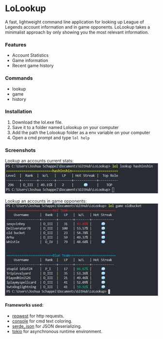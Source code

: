 # LoLookup
A fast, lightweight command line application for looking up League of Legends account information and in game opponents.
LoLookup takes a minimalist approach by only showing you the most relevant information.


### Features
- Account Statistics
- Game information
- Recent game history

### Commands
- lookup <username>
- game <username>
- history <username>

### Installation
1) Download the lol.exe file.
2) Save it to a folder named Lolookup on your computer
3) Add the path the Lolookup folder as a env variable on your computer 
4) Open a cmd prompt and type ```lol help```

### Screenshots
Lookup an accounts current stats:<br/>
![lookup](images/lookup.PNG)


Lookup an accounts in game opponents:<br/>
![game](images/game.PNG)


#### Frameworks used:
- [reqwest](https://github.com/seanmonstar/reqwest) for http requests.
- [console](https://github.com/mitsuhiko/console) for cmd text coloring.
- [serde_json](https://github.com/serde-rs/json) for JSON deserializing.
- [tokio](https://github.com/tokio-rs/tokio) for asynchronous runtime environment.
